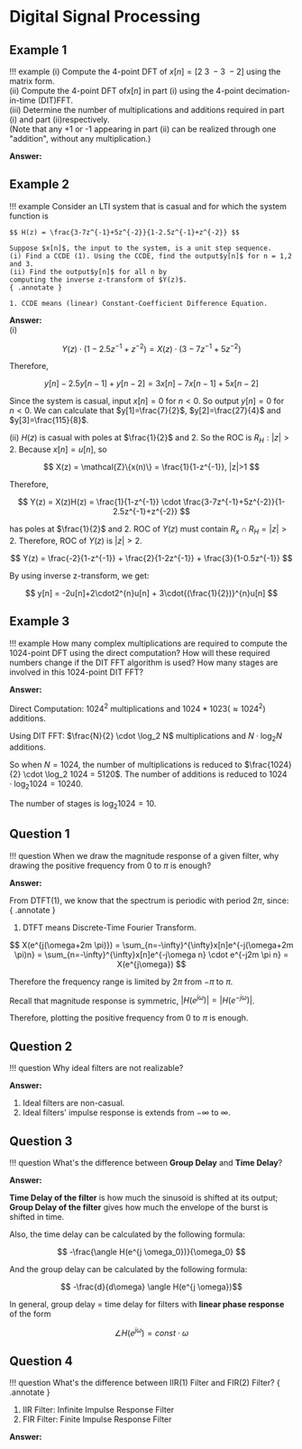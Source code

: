 # Digital Signal Processing

## Example 1
!!! example
    (i)  Compute the 4-point DFT of $x[n]=[2\;3\;-3\;-2]$
    using the matrix form.  
    (ii) Compute the 4-point DFT of$x[n]$ in part (i)
    using the 4-point decimation-in-time (DIT)FFT.  
    (iii) Determine the number of multiplications and additions required
    in part (i) and part (ii)respectively.  
    (Note that any +1 or -1 appearing in part (ii) can be realized through
    one "addition", without any multiplication.)

**Answer:**

## Example 2
!!! example
    Consider an LTI system that is casual and for which the system function is

    $$ H(z) = \frac{3-7z^{-1}+5z^{-2}}{1-2.5z^{-1}+z^{-2}} $$

    Suppose $x[n]$, the input to the system, is a unit step sequence.  
    (i) Find a CCDE (1). Using the CCDE, find the output$y[n]$ for n = 1,2 and 3.  
    (ii) Find the output$y[n]$ for all n by
    computing the inverse z-transform of $Y(z)$.  
    { .annotate }

    1. CCDE means (linear) Constant-Coefficient Difference Equation.

**Answer:**  
(i)

$$ Y(z) \cdot {(1-2.5z^{-1}+z^{-2})} = X(z) \cdot ({3-7z^{-1}+5z^{-2}}) $$

Therefore,

$$ y[n] - 2.5y[n-1] + y[n-2] = 3x[n] -7x[n-1] + 5x[n-2] $$

Since the system is casual, input $x[n]=0$ for $n<0$.
So output $y[n]=0$ for $n<0$. We can calculate that $y[1]=\frac{7}{2}$,
$y[2]=\frac{27}{4}$ and $y[3]=\frac{115}{8}$.

(ii) $H(z)$ is casual with poles at $\frac{1}{2}$ and 2. So the ROC is
$R_H: |z| > 2$. Because $x[n] = u[n]$, so

$$ X(z) = \mathcal{Z}\{x(n)\} = \frac{1}{1-z^{-1}}, |z|>1 $$

Therefore,

$$ Y(z) = X(z)H(z) = \frac{1}{1-z^{-1}} \cdot \frac{3-7z^{-1}+5z^{-2}}{1-2.5z^{-1}+z^{-2}} $$

has poles at $\frac{1}{2}$ and 2.
ROC of $Y(z)$ must contain $R_x \cap R_H = |z| > 2$.
Therefore, ROC of $Y(z)$ is $|z|>2$.

$$ Y(z) = \frac{-2}{1-z^{-1}} + \frac{2}{1-2z^{-1}} + \frac{3}{1-0.5z^{-1}} $$

By using inverse z-transform, we get:

$$ y[n] = -2u[n]+2\cdot2^{n}u[n] + 3\cdot{(\frac{1}{2})}^{n}u[n] $$

## Example 3
!!! example
    How many complex multiplications are required
    to compute the 1024-point DFT using the direct computation?
    How will these required numbers change if the DIT FFT
    algorithm is used? How many stages are involved in this 1024-point DIT FFT?

**Answer:**

Direct Computation: $1024^{2}$ multiplications
and $1024*1023(\approx 1024^{2})$ additions.

Using DIT FFT: $\frac{N}{2} \cdot \log_2 N$ multiplications
and $N \cdot \log_2 N$ additions.

So when $N=1024$, the number of multiplications is reduced to
$\frac{1024}{2} \cdot \log_2 1024 = 5120$.
The number of additions is reduced to $1024 \cdot \log_2 1024 = 10240$.

The number of stages is $\log_2 1024 = 10$.

## Question 1
!!! question
    When we draw the magnitude response of a given filter, why drawing the positive frequency from 0 to $\pi$ is enough?

**Answer:**

From DTFT(1), we know that the spectrum is periodic with period $2\pi$, since:
{ .annotate }

1. DTFT means Discrete-Time Fourier Transform.

$$ X(e^{j(\omega+2m \pi)}) = \sum_{n=-\infty}^{\infty}x[n]e^{-j(\omega+2m \pi)n} = \sum_{n=-\infty}^{\infty}x[n]e^{-j\omega n} \cdot e^{-j2m \pi n} = X(e^{j\omega}) $$

Therefore the frequency range is limited by $2 \pi$ from $-\pi$ to $\pi$.

Recall that magnitude response is symmetric, $|H(e^{j\omega})| = |H(e^{-j\omega})|$.

Therefore, plotting the positive frequency from 0 to $\pi$ is enough.

## Question 2
!!! question
    Why ideal filters are not realizable?

**Answer:**

1. Ideal filters are non-casual.
2. Ideal filters' impulse response is extends from $-\infty$ to $\infty$.

## Question 3
!!! question
    What's the difference between **Group Delay** and **Time Delay**?

**Answer:**

**Time Delay of the filter** is how much the sinusoid is shifted at its output; **Group Delay of the filter** gives how much the envelope of the burst is shifted in time.

Also, the time delay can be calculated by the following formula:

$$ -\frac{\angle H(e^{j \omega_0})}{\omega_0} $$

And the group delay can be calculated by the following formula:

$$ -\frac{d}{d\omega} \angle H(e^{j \omega})$$

In general, group delay = time delay for filters with **linear phase response** of the form

$$ \angle H(e^{j \omega}) = const \cdot \omega $$

## Question 4
!!! question
    What's the difference between IIR(1) Filter and FIR(2) Filter?
    { .annotate }

   1. IIR Filter: Infinite Impulse Response Filter
   2. FIR Filter: Finite Impulse Response Filter

**Answer:**
